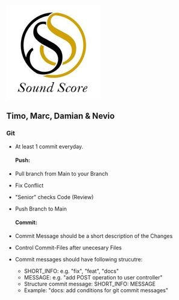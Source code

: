 ![SoundScore](logo.jpg "Logo SoundScore")
## Timo, Marc, Damian & Nevio

### Git
- At least 1 commit everyday.
  
  #### Push:
- Pull branch from Main to your Branch
- Fix Conflict
- "Senior" checks Code (Review)
- Push Branch to Main
  
  #### Commit:
- Commit Message should be a short description of the Changes
- Control Commit-Files after unecesary Files
- Commit messages should have following strucutre:
    - SHORT_INFO: e.g. "fix", "feat", "docs"
    - MESSAGE: e.g. "add POST operation to user controller"
    - Structure commit message: SHORT_INFO: MESSAGE
    - Example: "docs: add conditions for git commit messages"
